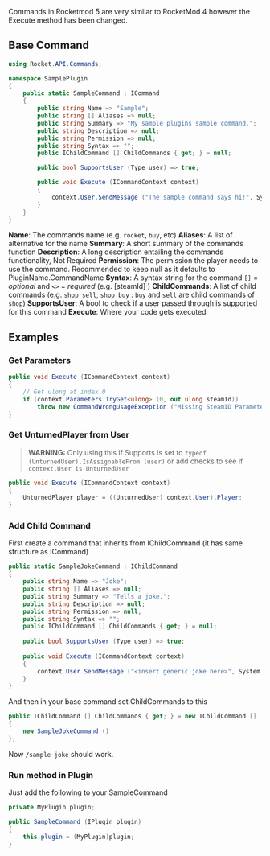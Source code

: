 Commands in Rocketmod 5 are very similar to RocketMod 4 however the Execute method has been changed.

## Base Command

```csharp
using Rocket.API.Commands;

namespace SamplePlugin
{
	public static SampleCommand : ICommand
	{
		public string Name => "Sample";
		public string [] Aliases => null;
		public string Summary => "My sample plugins sample command.";
		public string Description => null;
		public string Permission => null;
		public string Syntax => "";
		public IChildCommand [] ChildCommands { get; } = null;

		public bool SupportsUser (Type user) => true;

		public void Execute (ICommandContext context)
		{
			context.User.SendMessage ("The sample command says hi!", System.Drawing.Color.Yellow);
		}
	}
}
```

**Name**: 			The commands name (e.g. `rocket`, `buy`, etc)
**Aliases**:		A list of alternative for the name 
**Summary**:		A short summary of the commands function
**Description**:	A long description entailing the commands functionality, Not Required
**Permission**:		The permission the player needs to use the command. Recommended to keep null as it defaults to PluginName.CommandName
**Syntax**:			A syntax string for the command `[]` = *optional* and `<>` = *required* (e.g. [steamId] <itemId>)
**ChildCommands**:	A list of child commands (e.g. `shop sell`, `shop buy` : `buy` and `sell` are child commands of `shop`)
**SupportsUser**:	A bool to check if a user passed through is supported for this command
**Execute**:		Where your code gets executed

## Examples
### Get Parameters

```csharp
public void Execute (ICommandContext context)
{
	// Get ulong at index 0
	if (context.Parameters.TryGet<ulong> (0, out ulong steamId))
		throw new CommandWrongUsageException ("Missing SteamID Parameter");
}
```

### Get UnturnedPlayer from User

> **WARNING:** Only using this if Supports is set to `typeof (UnturnedUser).IsAssignableFrom (user)` or add checks to see if `context.User is UnturnedUser`

```csharp
public void Execute (ICommandContext context)
{
	UnturnedPlayer player = ((UnturnedUser) context.User).Player;
}
```

### Add Child Command
First create a command that inherits from IChildCommand (it has same structure as ICommand) 

```csharp
public static SampleJokeCommand : IChildCommand
{
	public string Name => "Joke";
	public string [] Aliases => null;
	public string Summary => "Tells a joke.";
	public string Description => null;
	public string Permission => null;
	public string Syntax => "";
	public IChildCommand [] ChildCommands { get; } = null;
	
	public bool SupportsUser (Type user) => true;
	
	public void Execute (ICommandContext context)
	{
		context.User.SendMessage ("<insert generic joke here>", System.Drawing.Color.Yellow);
	}
}
```

And then in your base command set ChildCommands to this

```csharp
public IChildCommand [] ChildCommands { get; } = new IChildCommand []
{
	new SampleJokeCommand ()
};
```

Now `/sample joke` should work.

### Run method in Plugin
Just add the following to your SampleCommand

```csharp
private MyPlugin plugin;

public SampleCommand (IPlugin plugin)
{
	this.plugin = (MyPlugin)plugin; 
}
```
